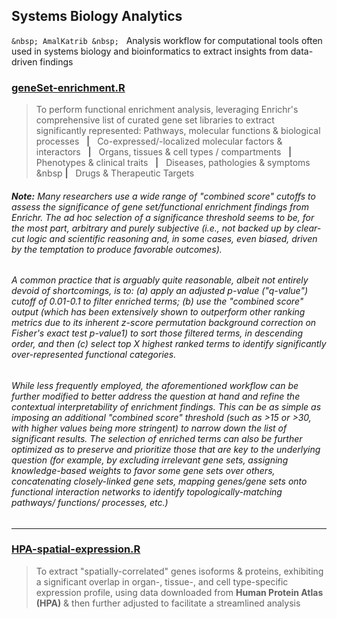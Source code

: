 ## Systems Biology Analytics
`&nbsp; AmalKatrib &nbsp;`  &nbsp; Analysis workflow for computational tools often used in systems biology and bioinformatics to extract insights from data-driven findings

### [geneSet-enrichment.R](geneSet-enrichment.R)
> To perform functional enrichment analysis, leveraging Enrichr's comprehensive list of curated gene set libraries to extract significantly represented:
> Pathways, molecular functions & biological processes  &nbsp; __|__ &nbsp;  Co-expressed/-localized molecular factors & interactors  &nbsp; __|__ &nbsp;  Organs, tissues & cell types / compartments  &nbsp; __|__ &nbsp;  Phenotypes & clinical traits  &nbsp; __|__ &nbsp;  Diseases, pathologies & symptoms  &nbsp __|__ &nbsp;  Drugs & Therapeutic Targets


###### __Note:__ Many researchers use a wide range of "combined score" cutoffs to assess the significance of gene set/functional enrichment findings from Enrichr. The ad hoc selection of a significance threshold seems to be, for the most part, arbitrary and purely subjective (i.e., not backed up by clear-cut logic and scientific reasoning and, in some cases, even biased, driven by the temptation to produce favorable outcomes).

###### A common practice that is arguably quite reasonable, albeit not entirely devoid of shortcomings, is to: (a) apply an adjusted p-value ("q-value") cutoff of 0.01-0.1 to filter enriched terms; (b) use the "combined score" output (which has been extensively shown to outperform other ranking metrics due to its inherent z-score permutation background correction on Fisher's exact test p-value1) to sort those filtered terms, in descending order, and then (c) select top X highest ranked terms to identify significantly over-represented functional categories.

###### While less frequently employed, the aforementioned workflow can be further modified to better address the question at hand and refine the contextual interpretability of enrichment findings. This can be as simple as imposing an additional "combined score" threshold (such as >15 or >30, with higher values being more stringent) to narrow down the list of significant results. The selection of enriched terms can also be further optimized as to preserve and prioritize those that are key to the underlying question (for example, by excluding irrelevant gene sets, assigning knowledge-based weights to favor some gene sets over others, concatenating closely-linked gene sets, mapping genes/gene sets onto functional interaction networks to identify topologically-matching pathways/ functions/ processes, etc.)

---

### [HPA-spatial-expression.R](HPA-spatial-expression.R)
> To extract "spatially-correlated" genes isoforms & proteins, exhibiting a significant overlap in organ-, tissue-, and cell type-specific expression profile,
> using data downloaded from __Human Protein Atlas (HPA)__ & then further adjusted to facilitate a streamlined analysis
